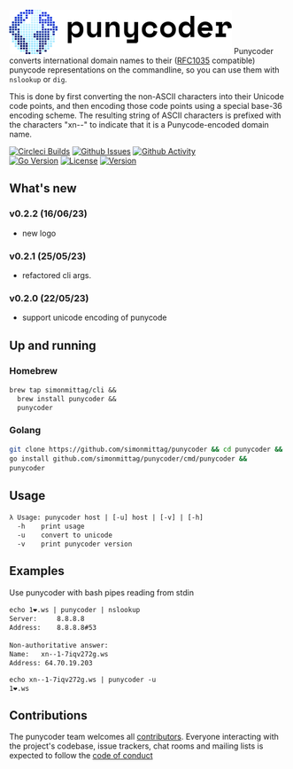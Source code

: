 ![Punycoder Logo](punycoder_80.png)
Punycoder converts international domain names to their ([RFC1035](https://www.rfc-editor.org/rfc/rfc1035.txt) compatible)
punycode representations on the commandline, so you can use them with `nslookup` or `dig`.

This is done by first converting the non-ASCII characters into their Unicode code points, and then encoding those code 
points using a special base-36 encoding scheme. The resulting string of ASCII characters is prefixed with the 
characters "xn--" to indicate that it is a Punycode-encoded domain name.

[![Circleci Builds](https://circleci.com/gh/simonmittag/punycoder.svg?style=shield)](https://circleci.com/gh/simonmittag/punycoder)
[![Github Issues](https://img.shields.io/github/issues/simonmittag/punycoder)](https://github.com/simonmittag/punycoder/issues)
[![Github Activity](https://img.shields.io/github/commit-activity/m/simonmittag/punycoder)](https://img.shields.io/github/commit-activity/m/simonmittag/punycoder)  
[![Go Version](https://img.shields.io/github/go-mod/go-version/simonmittag/punycoder)](https://img.shields.io/github/go-mod/go-version/simonmittag/punycoder)
[![License](https://img.shields.io/badge/License-Apache%202.0-blue.svg)](https://opensource.org/licenses/Apache-2.0)
[![Version](https://img.shields.io/badge/version-0.2.1-orange)](https://github.com/simonmittag/punycoder)

## What's new
### v0.2.2 (16/06/23)
* new logo

### v0.2.1 (25/05/23)
* refactored cli args.

### v0.2.0 (22/05/23)
* support unicode encoding of punycode

## Up and running
### Homebrew
```
brew tap simonmittag/cli &&
  brew install punycoder &&
  punycoder 
```

### Golang
```bash
git clone https://github.com/simonmittag/punycoder && cd punycoder && 
go install github.com/simonmittag/punycoder/cmd/punycoder && 
punycoder 
```

## Usage
```
λ Usage: punycoder host | [-u] host | [-v] | [-h]
  -h    print usage
  -u    convert to unicode
  -v    print punycoder version
```

## Examples

Use punycoder with bash pipes reading from stdin
```
echo 1❤️.ws | punycoder | nslookup
Server:		8.8.8.8
Address:	8.8.8.8#53

Non-authoritative answer:
Name:	xn--1-7iqv272g.ws
Address: 64.70.19.203
```

```
echo xn--1-7iqv272g.ws | punycoder -u 
1❤️.ws
```

## Contributions
The punycoder team welcomes all [contributors](https://github.com/simonmittag/punycoder/blob/master/CONTRIBUTING.md). Everyone interacting with the project's codebase, issue trackers, chat rooms and mailing lists
is expected to follow the [code of conduct](https://github.com/simonmittag/punycoder/blob/master/CODE_OF_CONDUCT.md)
